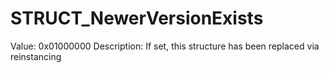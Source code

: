 # STRUCT_NewerVersionExists

Value: 0x01000000
Description: If set, this structure has been replaced via reinstancing